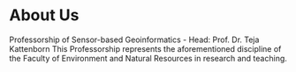 # About Us
Professorship of Sensor-based Geoinformatics - Head: Prof. Dr. Teja Kattenborn 
This Professorship represents the aforementioned discipline of the Faculty of Environment and Natural Resources in research and teaching.

